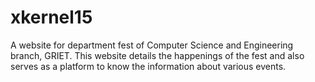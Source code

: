 # xkernel15
A website for department fest of Computer Science and Engineering branch, GRIET.
This website details the happenings of the fest and also serves as a platform to know the information about various events.

